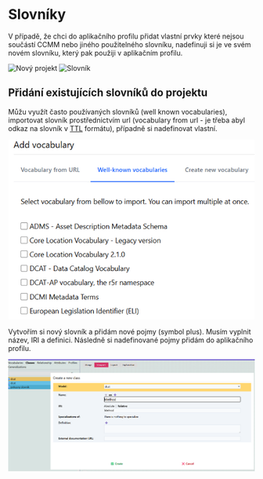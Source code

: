 # Slovníky

V případě, že chci do aplikačního profilu přidat vlastní prvky které nejsou součástí CCMM nebo jiného použitelného slovníku, nadefinuji si je ve svém novém slovníku, který pak použiji v aplikačním profilu.

![Nový projekt](../assets/images/nový_projekt.webp)
![Slovník](../assets/images/průvodce_projektem.webp)

## Přidání existujících slovníků do projektu

Můžu využít často používaných slovníků (well known vocabularies), importovat slovník prostřednictvím url (vocabulary from url - je třeba abyl odkaz na slovník v [TTL](slovník-pojmů.md#rdf) formátu), případně si nadefinovat vlastní.

![Přidat](../assets/images/add_vocabulary.webp)

Vytvořím si nový slovník a přidám nové pojmy (symbol plus). Musím vyplnit název, IRI a definici. 
Následně si nadefinované pojmy přidám do aplikačního profilu.

![Slovnik](../assets/images/slovnik_class.png)

